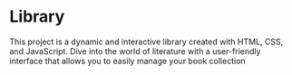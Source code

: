 # Library
This project is a dynamic and interactive library created with HTML, CSS, and JavaScript. Dive into the world of literature with a user-friendly interface that allows you to easily manage your book collection
